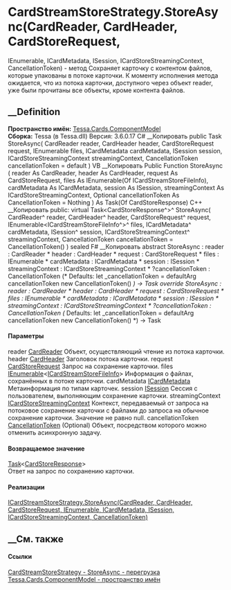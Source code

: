 # CardStreamStoreStrategy.StoreAsync(CardReader, CardHeader, CardStoreRequest,
IEnumerable<ICardStreamStoreFileInfo>, ICardMetadata, ISession,
ICardStoreStreamingContext, CancellationToken) - метод
Сохраняет карточку с контентом файлов, которые упакованы в потоке карточки. К
моменту исполнения метода ожидается, что из потока карточки, доступного через
объект reader, уже были прочитаны все объекты, кроме контента файлов.
## __Definition
 **Пространство имён:**
[Tessa.Cards.ComponentModel](N_Tessa_Cards_ComponentModel.htm)  
 **Сборка:** Tessa (в Tessa.dll) Версия: 3.6.0.17
C# __Копировать
     public Task<CardStoreResponse> StoreAsync(
    	CardReader reader,
    	CardHeader header,
    	CardStoreRequest request,
    	IEnumerable<ICardStreamStoreFileInfo> files,
    	ICardMetadata cardMetadata,
    	ISession session,
    	ICardStoreStreamingContext streamingContext,
    	CancellationToken cancellationToken = default
    )
VB __Копировать
     Public Function StoreAsync ( 
    	reader As CardReader,
    	header As CardHeader,
    	request As CardStoreRequest,
    	files As IEnumerable(Of ICardStreamStoreFileInfo),
    	cardMetadata As ICardMetadata,
    	session As ISession,
    	streamingContext As ICardStoreStreamingContext,
    	Optional cancellationToken As CancellationToken = Nothing
    ) As Task(Of CardStoreResponse)
C++ __Копировать
     public:
    virtual Task<CardStoreResponse^>^ StoreAsync(
    	CardReader^ reader, 
    	CardHeader^ header, 
    	CardStoreRequest^ request, 
    	IEnumerable<ICardStreamStoreFileInfo^>^ files, 
    	ICardMetadata^ cardMetadata, 
    	ISession^ session, 
    	ICardStoreStreamingContext^ streamingContext, 
    	CancellationToken cancellationToken = CancellationToken()
    ) sealed
F# __Копировать
     abstract StoreAsync : 
            reader : CardReader * 
            header : CardHeader * 
            request : CardStoreRequest * 
            files : IEnumerable<ICardStreamStoreFileInfo> * 
            cardMetadata : ICardMetadata * 
            session : ISession * 
            streamingContext : ICardStoreStreamingContext * 
            ?cancellationToken : CancellationToken 
    (* Defaults:
            let _cancellationToken = defaultArg cancellationToken new CancellationToken()
    *)
    -> Task<CardStoreResponse> 
    override StoreAsync : 
            reader : CardReader * 
            header : CardHeader * 
            request : CardStoreRequest * 
            files : IEnumerable<ICardStreamStoreFileInfo> * 
            cardMetadata : ICardMetadata * 
            session : ISession * 
            streamingContext : ICardStoreStreamingContext * 
            ?cancellationToken : CancellationToken 
    (* Defaults:
            let _cancellationToken = defaultArg cancellationToken new CancellationToken()
    *)
    -> Task<CardStoreResponse> 
#### Параметры
reader [CardReader](T_Tessa_Cards_ComponentModel_CardReader.htm)
    Объект, осуществляющий чтение из потока карточки.
header [CardHeader](T_Tessa_Cards_ComponentModel_CardHeader.htm)
    Заголовок потока карточки.
request [CardStoreRequest](T_Tessa_Cards_CardStoreRequest.htm)
    Запрос на сохранение карточки.
files
[IEnumerable](https://learn.microsoft.com/dotnet/api/system.collections.generic.ienumerable-1)<[ICardStreamStoreFileInfo](T_Tessa_Cards_ComponentModel_ICardStreamStoreFileInfo.htm)>
    Информация о файлах, сохранённых в потоке карточки.
cardMetadata [ICardMetadata](T_Tessa_Cards_ICardMetadata.htm)
    Метаинформация по типам карточек.
session [ISession](T_Tessa_Platform_Runtime_ISession.htm)
    Сессия с пользователем, выполняющим сохранение карточки.
streamingContext
[ICardStoreStreamingContext](T_Tessa_Cards_ComponentModel_ICardStoreStreamingContext.htm)
     Контекст, передаваемый от запроса на потоковое сохранение карточки с файлами до запроса на обычное сохранение карточки. Значение не равно null. 
cancellationToken
[CancellationToken](https://learn.microsoft.com/dotnet/api/system.threading.cancellationtoken)
(Optional)
    Объект, посредством которого можно отменить асинхронную задачу.
#### Возвращаемое значение
[Task](https://learn.microsoft.com/dotnet/api/system.threading.tasks.task-1)<[CardStoreResponse](T_Tessa_Cards_CardStoreResponse.htm)>  
Ответ на запрос по сохранению карточки.
#### Реализации
[ICardStreamStoreStrategy.StoreAsync(CardReader, CardHeader, CardStoreRequest,
IEnumerable<ICardStreamStoreFileInfo>, ICardMetadata, ISession,
ICardStoreStreamingContext,
CancellationToken)](M_Tessa_Cards_ComponentModel_ICardStreamStoreStrategy_StoreAsync_1.htm)  
##  __См. также
#### Ссылки
[CardStreamStoreStrategy -
](T_Tessa_Cards_ComponentModel_CardStreamStoreStrategy.htm)
[StoreAsync -
перегрузка](Overload_Tessa_Cards_ComponentModel_CardStreamStoreStrategy_StoreAsync.htm)
[Tessa.Cards.ComponentModel - пространство
имён](N_Tessa_Cards_ComponentModel.htm)
